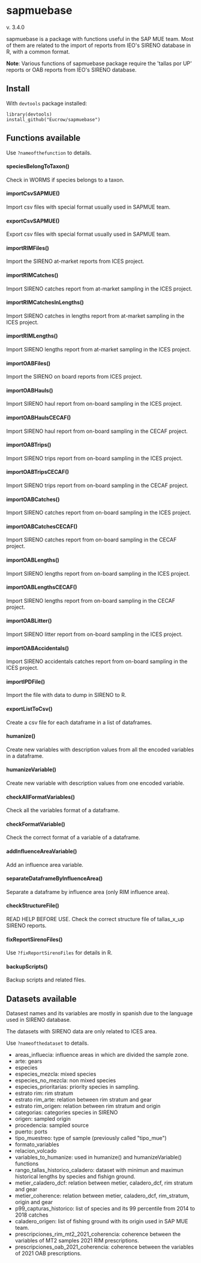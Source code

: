 # sapmuebase

v. 3.4.0

sapmuebase is a package with functions useful in the SAP MUE team. Most of them
are related to the import of reports from IEO's SIRENO database in R, with a
common format.

**Note**: Various functions of sapmuebase package require the 'tallas por UP'
reports or OAB reports from IEO's SIRENO database.

## Install

With `devtools` package installed:

```
library(devtools)
install_github("Eucrow/sapmuebase")
```

## Functions available

Use `?nameofthefunction` to details.

#### speciesBelongToTaxon()

Check in WORMS if species belongs to a taxon.

#### importCsvSAPMUE()

Import csv files with special format usually used in SAPMUE team.

#### exportCsvSAPMUE()

Export csv files with special format usually used in SAPMUE team.

#### importRIMFiles()

Import the SIRENO at-market reports from ICES project.

#### importRIMCatches()

Import SIRENO catches report from at-market sampling in the ICES project.

#### importRIMCatchesInLengths()

Import SIRENO catches in lengths report from at-market sampling in the ICES project.

#### importRIMLengths()

Import SIRENO lengths report from at-market sampling in the ICES project.

#### importOABFiles()

Import the SIRENO on board reports from ICES project.

#### importOABHauls()

Import SIRENO haul report from on-board sampling in the ICES project.

#### importOABHaulsCECAF()

Import SIRENO haul report from on-board sampling in the CECAF project.

#### importOABTrips()

Import SIRENO trips report from on-board sampling in the ICES project.

#### importOABTripsCECAF()

Import SIRENO trips report from on-board sampling in the CECAF project.

#### importOABCatches()

Import SIRENO catches report from on-board sampling in the ICES project.

#### importOABCatchesCECAF()

Import SIRENO catches report from on-board sampling in the CECAF project.

#### importOABLengths()

Import SIRENO lengths report from on-board sampling in the ICES project.

#### importOABLengthsCECAF()

Import SIRENO lengths report from on-board sampling in the CECAF project.

#### importOABLitter()

Import SIRENO litter report from on-board sampling in the ICES project.

#### importOABAccidentals()

Import SIRENO accidentals catches report from on-board sampling in the ICES project.

#### importIPDFile()

Import the file with data to dump in SIRENO to R.

#### exportListToCsv()

Create a csv file for each dataframe in a list of dataframes.

#### humanize()

Create new variables with description values from all the encoded variables in
a dataframe.

#### humanizeVariable()

Create new variable with description values from one encoded variable.

#### checkAllFormatVariables()

Check all the variables format of a dataframe.

#### checkFormatVariable()

Check the correct format of a variable of a dataframe.

#### addInfluenceAreaVariable()

Add an influence area variable.

#### separateDataframeByInfluenceArea()

Separate a dataframe by influence area (only RIM influence area).

#### checkStructureFile()

READ HELP BEFORE USE. Check the correct structure file of tallas_x_up SIRENO
reports.

#### fixReportSirenoFiles()

Use `?fixReportSirenoFiles` for details in R.

#### backupScripts()

Backup scripts and related files.

## Datasets available

Datasest names and its variables are mostly in spanish due to the language used
in SIRENO database.

The datasets with SIRENO data are only related to ICES area.

Use `?nameofthedataset` to details.

-   areas_influecia: influence areas in which are divided the sample zone.
-   arte: gears
-   especies
-   especies_mezcla: mixed species
-   especies_no_mezcla: non mixed species
-   especies_prioritarias: priority species in sampling.
-   estrato rim: rim stratum
-   estrato rim_arte: relation between rim stratum and gear
-   estrato rim_origen: relation between rim stratum and origin
-   categorias: categories species in SIRENO
-   origen: sampled origin
-   procedencia: sampled source
-   puerto: ports
-   tipo_muestreo: type of sample (previously called "tipo_mue")
-   formato_variables
-   relacion_volcado
-   variables_to_humanize: used in humanize() and humanizeVariable() functions
-   rango_tallas_historico_caladero: dataset with minimun and maximun historical
    lengths by species and fishign ground.
-   metier_caladero_dcf: relation between metier, caladero_dcf, rim stratum and gear
-   metier_coherence: relation between metier, caladero_dcf, rim_stratum, origin and gear
-   p99_capturas_historico: list of species and its 99 percentile from 2014 to 2018 catches
-   caladero_origen: list of fishing ground with its origin used in SAP MUE team.
-   prescripciones_rim_mt2_2021_coherencia: coherence between the variables of
    MT2 samples 2021 RIM prescriptions.
-   prescripciones_oab_2021_coherencia: coherence between the variables of 2021 OAB
    prescriptions.

